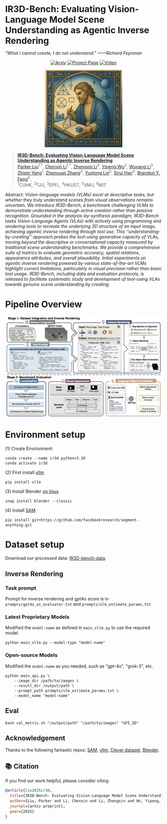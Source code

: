 <h1 style="border: none; margin-bottom: 0;">
  IR3D-Bench: Evaluating Vision-Language Model Scene Understanding as Agentic Inverse Rendering
</h1>

*"What I cannot create, I do not understand."* *——Richard Feynman*

<p align="center">
  <a href=""><img src="https://img.shields.io/badge/Arxiv-XXXX.XXXX-B31B1B.svg" alt="Arxiv"></a>
  <a href="https://ir3d-bench.github.io/"><img src="https://img.shields.io/badge/Project-Page-green" alt="Project Page"></a>
  <a href="https://youtu.be/GRQ9ZjyP5tY"><img src="https://img.shields.io/badge/Video-Youtube-d61c1c.svg" alt="Video"></a>
</p>

<p align="center">
  <img src="assets/IR3D.png" alt="IR3D Logo" width="250"/>
</p>

> [**IR3D-Bench: Evaluating Vision-Language Model Scene Understanding as Agentic Inverse Rendering**]()<br>
> [Parker Liu]()<sup>1,\*</sup>, [Chenxin Li](https://chenxinli001.github.io/)<sup>1,\*</sup>,
[Zhengxin Li](https://github.com/Lizx123456)<sup>2</sup>,
[Yipeng Wu](https://github.com/wind-bell999)<sup>2</sup>,
[Wuyang Li](https://wymancv.github.io/wuyang.github.io/)<sup>3</sup>,
[Zhiqin Yang](https://visitworld123.github.io/)<sup>1</sup>,
[Zhenyuan Zhang](https://openreview.net/profile?id=~Zhenyuan_Zhang2)<sup>4</sup>,
[Yunlong Lin](https://lyl1015.github.io/)<sup>5</sup>,
[Sirui Han](https://facultyprofiles.hkust.edu.hk/profiles.php?profile=sirui-han-siruihan)<sup>4</sup>,
[Brandon Y. Feng](https://brandonyfeng.github.io/)<sup>6</sup>,
<br> <sup>1</sup>CUHK, <sup>2</sup>TJU, <sup>3</sup>EPFL, <sup>4</sup>HKUST, <sup>5</sup>XMU, <sup>6</sup>MIT


Abstract: *Vision-language models (VLMs) excel at descriptive tasks, but whether they truly understand scenes from visual observations remains uncertain. We introduce IR3D-Bench, a benchmark challenging VLMs to demonstrate understanding through active creation rather than passive recognition. Grounded in the analysis-by-synthesis paradigm, IR3D-Bench tasks Vision-Language Agents (VLAs) with actively using programming and rendering tools to recreate the underlying 3D structure of an input image, achieving agentic inverse rendering through tool use. This ''understanding-by-creating'' approach probes the tool-using generative capacity of VLAs, moving beyond the descriptive or conversational capacity measured by traditional scene understanding benchmarks. We provide a comprehensive suite of metrics to evaluate geometric accuracy, spatial relations, appearance attributes, and overall plausibility. Initial experiments on agentic inverse rendering powered by various state-of-the-art VLMs highlight current limitations, particularly in visual precision rather than basic tool usage. IR3D-Bench, including data and evaluation protocols, is released to facilitate systematic study and development of tool-using VLAs towards genuine scene understanding by creating.*

# Pipeline Overview
<p align="center">
  <img src="assets/main_pipeline.png" alt="Pipeline"/>
</p>


# Environment setup
(1) Create Environment:
```shell
conda create --name ir3d python=3.10
conda activate ir3d
```

(2) First install [vllm](https://github.com/vllm-project/vllm)
```
pip install vllm
```

(3) Install Blender [on linux](https://docs.blender.org/manual/en/latest/getting_started/installing/linux.html)
```shell
snap install blender --classic
```
(4) Install [SAM](https://github.com/facebookresearch/segment-anything)
```shell
pip install git+https://github.com/facebookresearch/segment-anything.git
```

# Dataset setup
Download our processed data: [IR3D-bench-data](https://huggingface.co/datasets/Piang/IR3D-bench).

## Inverse Rendering
### Task prompt
Prompt for inverse rendering and gpt4o score is in `prompts/gpt4o_as_evaluator.txt` and `prompts/vlm_estimate_params.txt`
### Latest Proprietary Models
Modified the `model-name` as defined in `main_vllm.py` to use the required model.
```shell
python main_vllm.py --model-type "model-name"
```
### Open-source Models
Modified the `model-name` as you needed, such as "gpt-4o", "grok-3", etc.
```shell
python main_api.py \ 
    --image_dir /path/to/images \ 
    --result_dir /output/path \ 
    --prompt_path prompts/vlm_estimate_params.txt \ 
    --model_name "model-name"
```
## Eval
```shell
bash cal_metric.sh "/output/path" "/path/to/images" "GPI_ID"
```


## Acknowledgement
Thanks to the following fantastic repos: [SAM](https://github.com/facebookresearch/segment-anything), [vllm](https://github.com/vllm-project/vllm), [Clever dataset](https://github.com/facebookresearch/clevr-dataset-gen), [Blender](https://www.blender.org/).

## 📚 Citation
If you find our work helpful, please consider citing:
```bibtex
@article{liu2025ir3d,
  title={IR3D-Bench: Evaluating Vision-Language Model Scene Understanding as Agentic Inverse Rendering},
  author={Liu, Parker and Li, Chenxin and Li, Zhengxin and Wu, Yipeng, and Li, Wuyang and Yang, Zhiqin and Zhang, Zhenyuan and Lin, Yunlong and Han, Sirui and Feng, Brandon},
  journal={arXiv preprint},
  year={2025}
}
```
